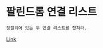 # 팔린드롬 연결 리스트

```css
정렬되어 있는 두 연결 리스트를 합쳐라.
```

[Link](https://github.com/sunrabbit123/TIL/tree/f35c1dcd3c295d492c3895fd89eff46c83899885/Language/Python/Algorithem/List/14.mergeTwoLists/mergeTwoLists.py)

